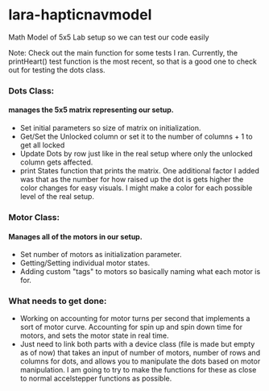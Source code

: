 # lara-hapticnavmodel
Math Model of 5x5 Lab setup so we can test our code easily

Note: Check out the main function for some tests I ran. Currently, the printHeart() test function is the most recent, so that is a good one to check out for testing the dots class.

### Dots Class: 
#### manages the 5x5 matrix representing our setup.
- Set initial parameters so size of matrix on initialization.
- Get/Set the Unlocked column or set it to the number of columns + 1 to get all locked
- Update Dots by row just like in the real setup where only the unlocked column gets affected.
- print States function that prints the matrix. One additional factor I added was that as the number for how raised up the dot is gets higher the color changes for easy visuals. I might make a color for each possible level of the real setup.

### Motor Class: 
#### Manages all of the motors in our setup.
- Set number of motors as initialization parameter.
- Getting/Setting individual motor states.
- Adding custom "tags" to motors so basically naming what each motor is for.

### What needs to get done:
- Working on accounting for motor turns per second that implements a sort of motor curve. Accounting for spin up and spin down time for motors, and sets the motor state in real time.
- Just need to link both parts with a device class (file is made but empty as of now) that takes an input of number of motors, number of rows and columns for dots, and allows you to manipulate the dots based on motor manipulation. I am going to try to make the functions for these as close to normal accelstepper functions as possible.
